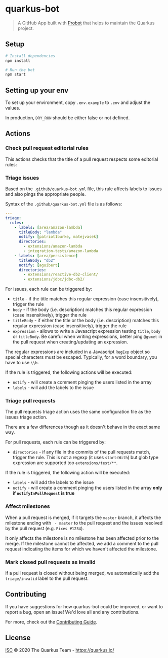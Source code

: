 # quarkus-bot

> A GitHub App built with [Probot](https://github.com/probot/probot) that helps to maintain the Quarkus project.

## Setup

```sh
# Install dependencies
npm install

# Run the bot
npm start
```
## Setting up your env

To set up your environment, copy `.env.example` to `.env` and adjust the values.

In production, `DRY_RUN` should be either false or not defined.

## Actions

### Check pull request editorial rules

This actions checks that the title of a pull request respects some editorial rules:

### Triage issues

Based on the `.github/quarkus-bot.yml` file, this rule affects labels to issues and also pings the appropriate people.

Syntax of the `.github/quarkus-bot.yml` file is as follows:

```yaml
---
triage:
  rules:
    - labels: [area/amazon-lambda]
      titleBody: "lambda"
      notify: [patriot1burke, matejvasek]
      directories:
        - extensions/amazon-lambda
        - integration-tests/amazon-lambda
    - labels: [area/persistence]
      titleBody: "db2"
      notify: [aguibert]
      directories:
        - extensions/reactive-db2-client/
        - extensions/jdbc/jdbc-db2/
```

For issues, each rule can be triggered by:

* `title` - if the title matches this regular expression (case insensitively), trigger the rule
* `body` - if the body (i.e. description) matches this regular expression (case insensitively), trigger the rule
* `titleBody` - if either the title or the body (i.e. description) matches this regular expression (case insensitively), trigger the rule
* `expression` - allows to write a Javascript expression testing `title`, `body` or `titleBody`. Be careful when writing expressions, better ping `@gsmet` in the pull request when creating/updating an expression.

The regular expressions are included in a Javascript `RegExp` object so special characters must be escaped.
Typically, for a word boundary, you have to use `\\b`.

If the rule is triggered, the following actions will be executed:

* `notify` - will create a comment pinging the users listed in the array
* `labels` - will add the labels to the issue

### Triage pull requests

The pull requests triage action uses the same configuration file as the issues triage action.

There are a few differences though as it doesn't behave in the exact same way.

For pull requests, each rule can be triggered by:

* `directories` - if any file in the commits of the pull requests match, trigger the rule. This is not a regexp (it uses `startsWith`) but glob type expression are supported too `extensions/test/**`.

If the rule is triggered, the following action will be executed:

* `labels` - will add the labels to the issue
* `notify` - will create a comment pinging the users listed in the array **only if `notifyInPullRequest` is true**

### Affect milestones

When a pull request is merged, if it targets the `master` branch, it affects the milestone ending with ` - master` to the pull request and the issues resolved by the pull request (e.g. `Fixes #1234`).

It only affects the milestone is no milestone has been affected prior to the merge.
If the milestone cannot be affected, we add a comment to the pull request indicating the items for which we haven't affected the milestone.

### Mark closed pull requests as invalid

If a pull request is closed without being merged, we automatically add the `triage/invalid` label to the pull request.

## Contributing

If you have suggestions for how quarkus-bot could be improved, or want to report a bug, open an issue! We'd love all and any contributions.

For more, check out the [Contributing Guide](CONTRIBUTING.md).

## License

[ISC](LICENSE) © 2020 The Quarkus Team - https://quarkus.io/
